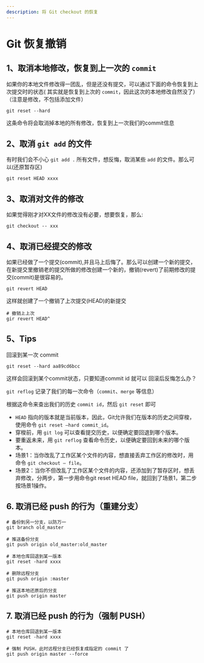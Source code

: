 ```yaml
---
description: 将 Git checkout 的恢复
---
```


# Git 恢复撤销

## 1、取消本地修改，恢复到上一次的 `commit`

如果你的本地文件修改得一团乱，但是还没有提交，可以通过下面的命令恢复到上次提交时的状态\( 其实就是恢复到上次的 `commit`，因此这次的本地修改自然没了）（注意是修改，不包括添加文件）

```text
git reset --hard
```

这条命令将会取消掉本地的所有修改，恢复到上一次我们的commit信息

## 2、取消 `git add` 的文件

有时我们会不小心 `git add .` 所有文件，想反悔，取消某些 `add` 的文件。那么可以\(还原暂存区\)

```text
git reset HEAD xxxx
```

## 3、取消对文件的修改

如果觉得刚才对XX文件的修改没有必要，想要恢复，那么:

```text
git checkout -- xxx
```

## 4、取消已经提交的修改

如果已经做了一个提交\(commit\),并且马上后悔了。那么可以创建一个新的提交，在新提交里撤销老的提交所做的修改创建一个新的，撤销\(revert\)了前期修改的提交\(commit\)是很容易的。

```text
git revert HEAD
```

这样就创建了一个撤销了上次提交\(HEAD\)的新提交

```text
# 撤销上上次
gir revert HEAD^
```

## 5、Tips

回滚到某一次 commit

```text
git reset --hard aa89cd6bcc
```

这样会回滚到某个commit状态，只要知道commit id 就可以 回滚后反悔怎么办？

`git reflog` 记录了我们的每一次命令（`commit`、`merge` 等信息）

根据这命令来查出我们的历史 `commit id`，然后 `git reset` 即可

* `HEAD` 指向的版本就是当前版本，因此，Git允许我们在版本的历史之间穿梭，使用命令 `git reset –hard commit_id`。
* 穿梭前，用 `git log` 可以查看提交历史，以便确定要回退到哪个版本。
* 要重返未来，用 `git reflog` 查看命令历史，以便确定要回到未来的哪个版本。
* 场景1：当你改乱了工作区某个文件的内容，想直接丢弃工作区的修改时，用命令 `git checkout – file`。
* 场景2：当你不但改乱了工作区某个文件的内容，还添加到了暂存区时，想丢弃修改，分两步，第一步用命令git reset HEAD file，就回到了场景1，第二步按场景1操作。

## 6. 取消已经 push 的行为（重建分支）

```text
# 备份到另一分支，以防万一
git branch old_master

# 推送备份分支
git push origin old_master:old_master

# 本地仓库回退到某一版本
git reset -hard xxxx

# 删除远程分支
git push origin :master

# 推送本地还原后的分支
git push origin master
```

## 7. 取消已经 push 的行为（强制 PUSH）

```text
# 本地仓库回退到某一版本
git reset -hard xxxx

# 强制 PUSH，此时远程分支已经恢复成指定的 commit 了
git push origin master --force
```

